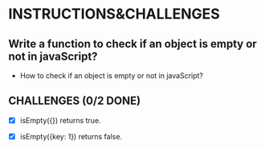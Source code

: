 # INSTRUCTIONS&CHALLENGES

## Write a function to check if an object is empty or not in javaScript?

- How to check if an object is empty or not in javaScript?

## CHALLENGES (0/2 DONE)

- [x] isEmpty({}) returns true.

- [x] isEmpty({key: 1}) returns false.
